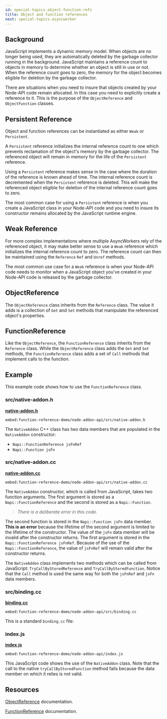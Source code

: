```yaml
---
id: special-topics.object-function-refs
title: Object and function references
next: special-topics.asyncworker
---
```


## Background

JavaScript implements a dynamic memory model. When objects are no longer being used, they are automatically deleted by the garbage collector running in the background. JavaScript maintains a reference count to objects in memory to determine whether an object is still in use or not. When the reference count goes to zero, the memory for the object becomes eligible for deletion by the garbage collector.

There are situations when you need to insure that objects created by your Node-API code remain allocated. In this case you need to explicitly create a reference to it. This is the purpose of the `ObjectReference` and `ObjectFunction` classes.

## Persistent Reference

Object and function references can be instantiated as either `Weak` or `Persistent`.

A `Persistent` reference initializes the internal reference count to one which prevents reclamation of the object's memory by the garbage collector. The referenced object will remain in memory for the life of the `Persistent` reference.

Using a `Persistent` reference makes sense in the case where the duration of the reference is known ahead of time. The internal reference count is decremented when the `Persistent`  reference is deleted. This will make the referenced object eligible for deletion of the internal reference count goes to zero.

The most common case for using a `Persistent` reference is when you create a JavaScript class in your Node-API code and you need to insure its constructor remains allocated by the JavaScript runtime engine.

## Weak Reference

For more complex implementations where multiple AsyncWorkers rely of the referenced object, it may make better sense to use a `Weak` reference which initializes the internal reference count to zero. The reference count can then be maintained using the `Reference` `Ref` and `Unref` methods.

The most common use case for a `Weak` reference is when your Node-API code needs to monitor when a JavaScript object you've created in your Node-API code is released by the garbage collector.

## ObjectReference

The `ObjectReference` class inherits from the `Reference` class. The value it adds is a collection of `Get` and `Set` methods that manipulate the referenced object's properties.

## FunctionReference

Like the `ObjectReference`, the `FunctionReference` class inherits from the `Reference` class. While the `ObjectReference` class adds the `Get` and `Set` methods, the `FunctionReference` class adds a set of `Call` methods that implement calls to the function.

## Example

This example code shows how to use the `FunctionReference` class.

### src/native-addon.h

[**native-addon.h**](https://github.com/nodejs/node-addon-examples/blob/main/function-reference-demo/node-addon-api/src/native-addon.h)

`embed:function-reference-demo/node-addon-api/src/native-addon.h`

The `NativeAddon` C++ class has two data members that are populated in the `NativeAddon` constructor:

- `Napi::FunctionReference jsFnRef`
- `Napi::Function jsFn`

### src/native-addon.cc

[**native-addon.cc**](https://github.com/nodejs/node-addon-examples/blob/main/function-reference-demo/node-addon-api/src/native-addon.cc)

`embed:function-reference-demo/node-addon-api/src/native-addon.cc`

The `NativeAddon` constructor, which is called from JavaScript, takes two function arguments. The first argument is stored as a `Napi::FunctionReference` and the second is stored as a `Napi::Function`.

> *There is a deliberate error in this code.*

The second function is stored in the `Napi::Function jsFn` data member. **This is an error** because the lifetime of the second argument is limited to the lifetime of the constructor. The value of the `jsFn` data member will be invalid after the constructor returns. The first argument is stored in the `Napi::FunctionReference jsFnRef`. Because of the use of the `Napi::FunctionReference`, the value of `jsFnRef` will remain valid after the constructor returns.

The `NativeAddon` class implements two methods which can be called from JavaScript: `TryCallByStoredReference` and `TryCallByStoredFunction`. Notice that the `Call` method is used the same way for both the `jsFnRef` and `jsFn` data members.

### src/binding.cc

[**binding.cc**](https://github.com/nodejs/node-addon-examples/blob/main/function-reference-demo/node-addon-api/src/binding.cc)

`embed:function-reference-demo/node-addon-api/src/binding.cc`

This is a standard `binding.cc` file:

### index.js

[**index.js**](https://github.com/nodejs/node-addon-examples/blob/main/function-reference-demo/node-addon-api/index.js)

`embed:function-reference-demo/node-addon-api/index.js`

This JavaScript code shows the use of the  `NativeAddon` class. Note that the call to the native `tryCallByStoredFunction` method fails because the data member on which it relies is not valid.

## Resources

[ObjectReference](https://github.com/nodejs/node-addon-api/blob/main/doc/object_reference.md) documentation.

[FunctionReference](https://github.com/nodejs/node-addon-api/blob/main/doc/function_reference.md) documentation.
